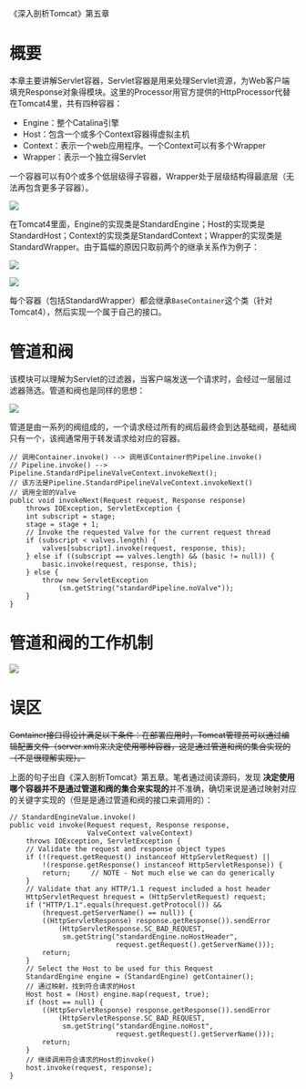 《深入剖析Tomcat》第五章


# 概要
本章主要讲解Servlet容器，Servlet容器是用来处理Servlet资源，为Web客户端填充Response对象得模块。这里的Processor用官方提供的HttpProcessor代替
在Tomcat4里，共有四种容器：

* Engine：整个Catalina引擎
* Host：包含一个或多个Context容器得虚拟主机
* Context：表示一个web应用程序。一个Context可以有多个Wrapper
* Wrapper：表示一个独立得Servlet

一个容器可以有0个或多个低层级得子容器，Wrapper处于层级结构得最底层（无法再包含更多子容器）。

![](https://blog-1252749790.file.myqcloud.com/tomcat/Tomcat_Container.png)


在Tomcat4里面，Engine的实现类是StandardEngine；Host的实现类是StandardHost；Context的实现类是StandardContext；Wrapper的实现类是StandardWrapper。由于篇幅的原因只取前两个的继承关系作为例子：

![](https://blog-1252749790.file.myqcloud.com/tomcat/StandardHost_uml.png)

![](https://blog-1252749790.file.myqcloud.com/tomcat/StandardEngine_uml.png)


每个容器（包括StandardWrapper）都会继承`BaseContainer`这个类（针对Tomcat4），然后实现一个属于自己的接口。

# 管道和阀
该模块可以理解为Servlet的过滤器，当客户端发送一个请求时，会经过一层层过滤器筛选。管道和阀也是同样的思想：

![](https://blog-1252749790.file.myqcloud.com/tomcat/pipeline_valve.png)

管道是由一系列的阀组成的，一个请求经过所有的阀后最终会到达基础阀，基础阀只有一个，该阀通常用于转发请求给对应的容器。

```
// 调用Container.invoke() --> 调用该Container的Pipeline.invoke() 
// Pipeline.invoke() --> Pipeline.StandardPipelineValveContext.invokeNext();
// 该方法是Pipeline.StandardPipelineValveContext.invokeNext()
// 调用全部的Valve
public void invokeNext(Request request, Response response)
    throws IOException, ServletException {
    int subscript = stage;
    stage = stage + 1;
    // Invoke the requested Valve for the current request thread
    if (subscript < valves.length) {
        valves[subscript].invoke(request, response, this);
    } else if ((subscript == valves.length) && (basic != null)) {
        basic.invoke(request, response, this);
    } else {
        throw new ServletException
            (sm.getString("standardPipeline.noValve"));
    }
}

```

# 管道和阀的工作机制
![](https://blog-1252749790.file.myqcloud.com/tomcat/ch05_flowchart.png)


# 误区
~~Container接口得设计满足以下条件：在部署应用时，Tomcat管理员可以通过编辑配置文件（server.xml)来决定使用哪种容器，这是通过管道和阀的集合实现的（不是很理解实现）。~~

上面的句子出自《深入剖析Tomcat》第五章。笔者通过阅读源码，发现 **决定使用哪个容器并不是通过管道和阀的集合来实现的**并不准确，确切来说是通过映射对应的关键字实现的（但是是通过管道和阀的接口来调用的）：
```
// StandardEngineValue.invoke()
public void invoke(Request request, Response response,
                   ValveContext valveContext)
    throws IOException, ServletException {
    // Validate the request and response object types
    if (!(request.getRequest() instanceof HttpServletRequest) ||
        !(response.getResponse() instanceof HttpServletResponse)) {
        return;     // NOTE - Not much else we can do generically
    }
    // Validate that any HTTP/1.1 request included a host header
    HttpServletRequest hrequest = (HttpServletRequest) request;
    if ("HTTP/1.1".equals(hrequest.getProtocol()) &&
        (hrequest.getServerName() == null)) {
        ((HttpServletResponse) response.getResponse()).sendError
            (HttpServletResponse.SC_BAD_REQUEST,
             sm.getString("standardEngine.noHostHeader",
                          request.getRequest().getServerName()));
        return;
    }
    // Select the Host to be used for this Request
    StandardEngine engine = (StandardEngine) getContainer();
    // 通过映射，找到符合请求的Host
    Host host = (Host) engine.map(request, true);
    if (host == null) {
        ((HttpServletResponse) response.getResponse()).sendError
            (HttpServletResponse.SC_BAD_REQUEST,
             sm.getString("standardEngine.noHost",
                          request.getRequest().getServerName()));
        return;
    }
    // 继续调用符合请求的Host的invoke()
    host.invoke(request, response);
}
```

